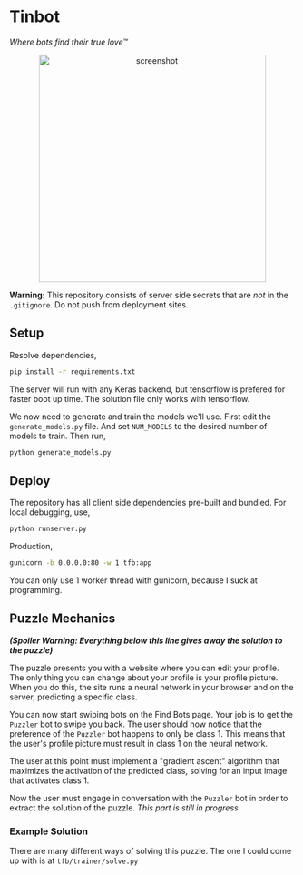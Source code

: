 # Tinbot

_Where bots find their true love™_

<p align="center">
	<img src="https://github.com/techx/hackmit-puzzle-2017-tinbot/raw/master/screenshot.png" alt="screenshot" width="400" />
</p>

**Warning:** This repository consists of server side secrets that are _not_ in the `.gitignore`. Do not push from deployment sites.

## Setup

Resolve dependencies,

```bash
pip install -r requirements.txt
```

The server will run with any Keras backend, but tensorflow is prefered for faster boot up time. The solution file only works with tensorflow.

We now need to generate and train the models we'll use. First edit the `generate_models.py` file. And set `NUM_MODELS` to the desired number of models to train. Then run,

```bash
python generate_models.py
```

## Deploy

The repository has all client side dependencies pre-built and bundled. For local debugging, use,

```bash
python runserver.py
```

Production,

```bash
gunicorn -b 0.0.0.0:80 -w 1 tfb:app
```

You can only use 1 worker thread with gunicorn, because I suck at programming.

## Puzzle Mechanics

_**(Spoiler Warning: Everything below this line gives away the solution to the puzzle)**_

The puzzle presents you with a website where you can edit your profile. The only thing you can change about your profile is your profile picture. When you do this, the site runs a neural network in your browser and on the server, predicting a specific class.

You can now start swiping bots on the Find Bots page. Your job is to get the `Puzzler` bot to swipe you back. The user should now notice that the preference of the `Puzzler` bot happens to only be class 1. This means that the user's profile picture must result in class 1 on the neural network.

The user at this point must implement a "gradient ascent" algorithm that maximizes the activation of the predicted class, solving for an input image that activates class 1.

Now the user must engage in conversation with the `Puzzler` bot in order to extract the solution of the puzzle. _This part is still in progress_

### Example Solution

There are many different ways of solving this puzzle. The one I could come up with is at `tfb/trainer/solve.py`